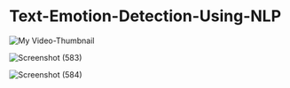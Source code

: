 # Text-Emotion-Detection-Using-NLP

![My Video-Thumbnail](https://github.com/user-attachments/assets/48d7acb7-e539-4365-b589-dcd3b62725f1)

![Screenshot (583)](https://github.com/user-attachments/assets/8ad1a886-eac6-4551-b78e-69bd887f18b2)

![Screenshot (584)](https://github.com/user-attachments/assets/c1665561-12d9-41fa-9814-d6b0d5b77d78)



